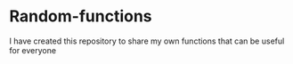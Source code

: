 # Random-functions
I have created this repository to share my own functions that can be useful for everyone
